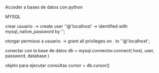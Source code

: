 Acceder a bases de datos con python

MYSQL

crear usuario:
  -> create user '<user>'@'localhost'
  -> identified with mysql_native_password by '<password>';

otorgar permisos a usuario:
  -> grant all privileges on *.* to '<user>'@'localhost';

conectar con la base de datos
db = mysql.connector.connect(
  host, user, password, database
  )

objeto para ejecutar consultas
cursor = db.cursor()
